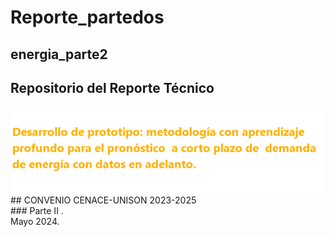 # Reporte_partedos
## energia_parte2

## Repositorio del Reporte Técnico 

<div align="center">  
<img src="https://github.com/yanhmada/Biociencias_2023/blob/dbb966a406a5c67c797517a251a514ca9fc65ef7/Mycorrhiza/title.png"
</div>

<div align="left">
## CONVENIO CENACE-UNISON 2023-2025 <br>
### Parte II . <br>
Mayo 2024.<br>

